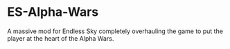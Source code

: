 # ES-Alpha-Wars
A massive mod for Endless Sky completely overhauling the game to put the player at the heart of the Alpha Wars.
